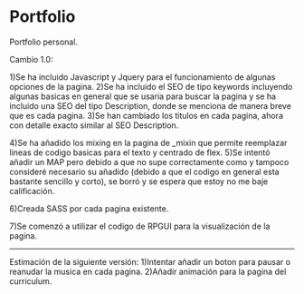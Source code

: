 # Portfolio
Portfolio personal.

Cambio 1.0:

1)Se ha incluido Javascript y Jquery para el funcionamiento de algunas opciones de la pagina.
2)Se ha incluido el SEO de tipo keywords incluyendo algunas basicas en general que se usaria para buscar la pagina y se ha incluido una SEO del tipo Description, donde se menciona de manera breve que es cada pagina.
3)Se han cambiado los titulos en cada pagina, ahora con detalle exacto similar al SEO Description.

4)Se ha añadido los mixing en la pagina de _mixin que permite reemplazar lineas de codigo basicas para el texto y centrado de flex.
5)Se intentó añadir un MAP pero debido a que no supe correctamente como y tampoco consideré necesario su añadido (debido a que el codigo en general esta bastante sencillo y corto), se borró y se espera que estoy no me baje calificación.

6)Creada SASS por cada pagina existente.

7)Se comenzó a utilizar el codigo de RPGUI para la visualización de la pagina.

------------
Estimación de la siguiente versión:
1)Intentar añadir un boton para pausar o reanudar la musica en cada pagina.
2)Añadir animación para la pagina del curriculum.
